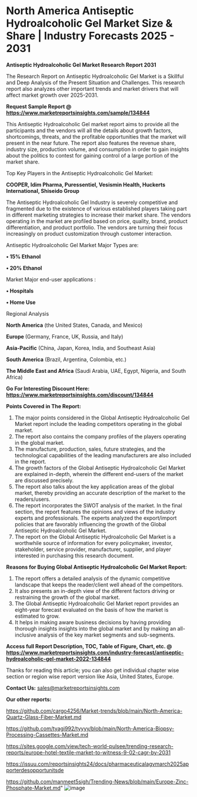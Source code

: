 # North America Antiseptic Hydroalcoholic Gel Market Size & Share | Industry Forecasts 2025 - 2031

<strong>Antiseptic Hydroalcoholic Gel Market Research Report 2031</strong>

The Research Report on Antiseptic Hydroalcoholic Gel Market is a Skillful and Deep Analysis of the Present Situation and Challenges. This research report also analyzes other important trends and market drivers that will affect market growth over 2025-2031.

<strong>Request Sample Report @ <a href=https://www.marketreportsinsights.com/sample/134844>https://www.marketreportsinsights.com/sample/134844</a></strong>

This Antiseptic Hydroalcoholic Gel market report aims to provide all the participants and the vendors will all the details about growth factors, shortcomings, threats, and the profitable opportunities that the market will present in the near future. The report also features the revenue share, industry size, production volume, and consumption in order to gain insights about the politics to contest for gaining control of a large portion of the market share.

Top Key Players in the Antiseptic Hydroalcoholic Gel Market:

<strong>COOPER, Idim Pharma, Puressentiel, Vesismin Health, Huckerts International, Shiseido Group</strong>

The Antiseptic Hydroalcoholic Gel Industry is severely competitive and fragmented due to the existence of various established players taking part in different marketing strategies to increase their market share. The vendors operating in the market are profiled based on price, quality, brand, product differentiation, and product portfolio. The vendors are turning their focus increasingly on product customization through customer interaction.

Antiseptic Hydroalcoholic Gel Market Major Types are:

<strong>• 15% Ethanol

• 20% Ethanol</strong>

Market Major end-user applications :

<strong>• Hospitals

• Home Use</strong>

Regional Analysis

</u><strong><b>North America</b></strong> (the United States, Canada, and Mexico)

<strong><b>Europe </b></strong>(Germany, France, UK, Russia, and Italy)

<strong><b>Asia-Pacific</b></strong> (China, Japan, Korea, India, and Southeast Asia)

<strong><b>South America</b></strong> (Brazil, Argentina, Colombia, etc.)

<strong><b>The Middle East and Africa</b></strong> (Saudi Arabia, UAE, Egypt, Nigeria, and South Africa)

<strong>Go For Interesting Discount Here: <a href=https://www.marketreportsinsights.com/discount/134844>https://www.marketreportsinsights.com/discount/134844</a></strong>

<strong>Points Covered in The Report:</strong>
<ol>
  <li>The major points considered in the Global Antiseptic Hydroalcoholic Gel Market report include the leading competitors operating in the global market.</li>
  <li>The report also contains the company profiles of the players operating in the global market.</li>
  <li>The manufacture, production, sales, future strategies, and the technological capabilities of the leading manufacturers are also included in the report.</li>
  <li>The growth factors of the Global Antiseptic Hydroalcoholic Gel Market are explained in-depth, wherein the different end-users of the market are discussed precisely.</li>
  <li>The report also talks about the key application areas of the global market, thereby providing an accurate description of the market to the readers/users.</li>
  <li>The report incorporates the SWOT analysis of the market. In the final section, the report features the opinions and views of the industry experts and professionals. The experts analyzed the export/import policies that are favorably influencing the growth of the Global Antiseptic Hydroalcoholic Gel Market.</li>
  <li>The report on the Global Antiseptic Hydroalcoholic Gel Market is a worthwhile source of information for every policymaker, investor, stakeholder, service provider, manufacturer, supplier, and player interested in purchasing this research document.</li>
</ol>
<strong>Reasons for Buying Global Antiseptic Hydroalcoholic Gel Market Report:</strong>

<ol>
  <li>The report offers a detailed analysis of the dynamic competitive landscape that keeps the reader/client well ahead of the competitors.</li>
  <li>It also presents an in-depth view of the different factors driving or restraining the growth of the global market.</li>
  <li>The Global Antiseptic Hydroalcoholic Gel Market report provides an eight-year forecast evaluated on the basis of how the market is estimated to grow.</li>
  <li>It helps in making aware business decisions by having providing thorough insights insights into the global market and by making an all-inclusive analysis of the key market segments and sub-segments.</li>
</ol>
<strong>Access full Report Description, TOC, Table of Figure, Chart, etc. @ <a href=https://www.marketreportsinsights.com/industry-forecast/antiseptic-hydroalcoholic-gel-market-2022-134844>https://www.marketreportsinsights.com/industry-forecast/antiseptic-hydroalcoholic-gel-market-2022-134844</a></strong>


Thanks for reading this article; you can also get individual chapter wise section or region wise report version like Asia, United States, Europe.

<strong>Contact Us:</strong>
sales@marketreportsinsights.com

<strong>Our other reports:</strong>

<a href=https://github.com/cargo4256/Market-trends/blob/main/North-America-Quartz-Glass-Fiber-Market.md>https://github.com/cargo4256/Market-trends/blob/main/North-America-Quartz-Glass-Fiber-Market.md</a>

<a href=https://github.com/tyagi992/tyyyy/blob/main/North-America-Biopsy-Processing-Cassettes-Market.md>https://github.com/tyagi992/tyyyy/blob/main/North-America-Biopsy-Processing-Cassettes-Market.md</a>

<a href=https://sites.google.com/view/tech-world-pulsee/trending-research-reports/europe-hotel-textile-market-to-witness-9-02-cagr-by-2031>https://sites.google.com/view/tech-world-pulsee/trending-research-reports/europe-hotel-textile-market-to-witness-9-02-cagr-by-2031</a>

<a href=https://issuu.com/reportsinsights24/docs/pharmaceuticalagvmarch2025apporterdesopportunitsde>https://issuu.com/reportsinsights24/docs/pharmaceuticalagvmarch2025apporterdesopportunitsde</a>

<a href=https://github.com/manmeet5sigh/Trending-News/blob/main/Europe-Zinc-Phosphate-Market.md>https://github.com/manmeet5sigh/Trending-News/blob/main/Europe-Zinc-Phosphate-Market.md</a>"
![image](https://github.com/user-attachments/assets/6e44026b-a0ff-4852-8ff0-2be3d0e15d1d)
